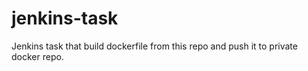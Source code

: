# jenkins-task
Jenkins task that build dockerfile from this repo and push it to private docker repo.  




